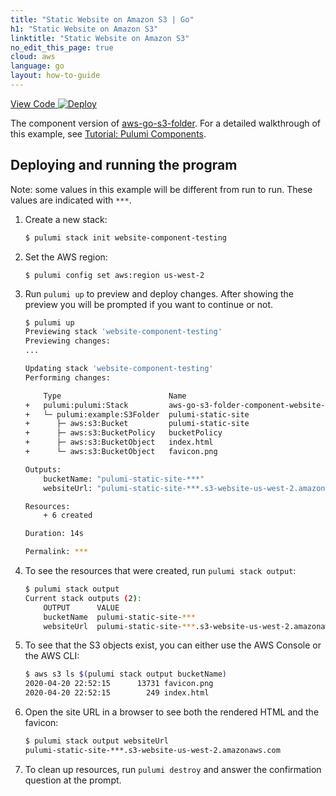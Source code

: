 ```yaml
---
title: "Static Website on Amazon S3 | Go"
h1: "Static Website on Amazon S3"
linktitle: "Static Website on Amazon S3"
no_edit_this_page: true
cloud: aws
language: go
layout: how-to-guide
---
```


<!-- WARNING: this page was generated by a tool. Do not edit it by hand. -->
<!-- To change it, please see https://github.com/pulumi/docs/tree/master/tools/mktutorial. -->

<p class="mb-4 flex">
    <a class="flex flex-wrap items-center rounded text-xs text-white bg-blue-600 border-2 border-blue-600 px-2 mr-2 whitespace-no-wrap hover:text-white" style="height: 32px" href="https://github.com/pulumi/examples/tree/master/aws-go-s3-folder-component" target="_blank">
        <span><i class="fab fa-github pr-2"></i> View Code</span>
    </a>
    <a href="https://app.pulumi.com/new?template=https://github.com/pulumi/examples/tree/master/aws-go-s3-folder-component" target="_blank">
        <img src="https://get.pulumi.com/new/button.svg" alt="Deploy">
    </a>
</p>


The component version of [aws-go-s3-folder](../aws-go-s3-folder/). For a detailed walkthrough of this example, see [Tutorial: Pulumi Components](https://www.pulumi.com/docs/tutorials/aws/s3-folder-component/).

## Deploying and running the program

Note: some values in this example will be different from run to run.  These values are indicated
with `***`.

1.  Create a new stack:

    ```bash
    $ pulumi stack init website-component-testing
    ```

1.  Set the AWS region:

    ```
    $ pulumi config set aws:region us-west-2
    ```

1.  Run `pulumi up` to preview and deploy changes.  After showing the preview you will be 
    prompted if you want to continue or not.

    ```bash
    $ pulumi up
    Previewing stack 'website-component-testing'
    Previewing changes:
    ...

    Updating stack 'website-component-testing'
    Performing changes:

        Type                        Name                                                  Status
    +   pulumi:pulumi:Stack         aws-go-s3-folder-component-website-component-testing  created
    +   └─ pulumi:example:S3Folder  pulumi-static-site                                     created
    +      ├─ aws:s3:Bucket         pulumi-static-site                                     created
    +      ├─ aws:s3:BucketPolicy   bucketPolicy                                          created
    +      ├─ aws:s3:BucketObject   index.html                                            created
    +      └─ aws:s3:BucketObject   favicon.png                                           created

    Outputs:
        bucketName: "pulumi-static-site-***"
        websiteUrl: "pulumi-static-site-***.s3-website-us-west-2.amazonaws.com"

    Resources:
        + 6 created

    Duration: 14s

    Permalink: ***
    ```

1.  To see the resources that were created, run `pulumi stack output`:

    ```bash
    $ pulumi stack output
    Current stack outputs (2):
        OUTPUT      VALUE
        bucketName  pulumi-static-site-***
        websiteUrl  pulumi-static-site-***.s3-website-us-west-2.amazonaws.com
    ```

1.  To see that the S3 objects exist, you can either use the AWS Console or the AWS CLI:

    ```bash
    $ aws s3 ls $(pulumi stack output bucketName)
    2020-04-20 22:52:15      13731 favicon.png
    2020-04-20 22:52:15        249 index.html    
    ```

1.  Open the site URL in a browser to see both the rendered HTML and the favicon:

    ```bash
    $ pulumi stack output websiteUrl
    pulumi-static-site-***.s3-website-us-west-2.amazonaws.com
    ```

1.  To clean up resources, run `pulumi destroy` and answer the confirmation question at the prompt.

